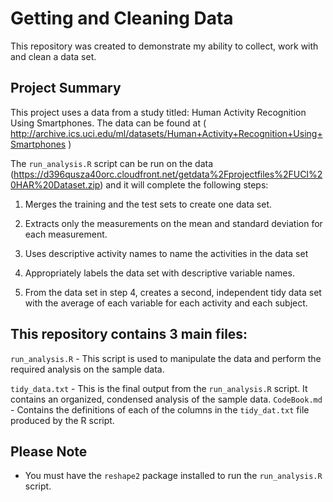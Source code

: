 # Getting and Cleaning Data

This repository was created to demonstrate my ability to collect, work with and clean a data set.



## Project Summary


This project uses a data from a study titled: Human Activity Recognition Using Smartphones.
The data can be found at ( http://archive.ics.uci.edu/ml/datasets/Human+Activity+Recognition+Using+Smartphones )



The `run_analysis.R` script can be run on the data (https://d396qusza40orc.cloudfront.net/getdata%2Fprojectfiles%2FUCI%20HAR%20Dataset.zip) and it 
will complete the following steps:

 
1. Merges the training and the test sets to create one data set.
 
2. Extracts only the measurements on the mean and standard deviation for each measurement. 
 
3. Uses descriptive activity names to name the activities in the data set
 
4. Appropriately labels the data set with descriptive variable names. 
 
5. From the data set in step 4, creates a second, independent tidy data set with the average of each variable for each activity and each subject.



## This repository contains 3 main files:

  
`run_analysis.R` - This script is used to manipulate the data and perform the required analysis on the sample data.
 
`tidy_data.txt` - This is the final output from the `run_analysis.R` script.  It contains an organized, condensed analysis of the sample data. 
`CodeBook.md` - Contains the definitions of each of the columns in the `tidy_dat.txt` file produced by the R script.



## Please Note

 - You must have the `reshape2` package installed to run the `run_analysis.R` script.
  